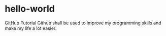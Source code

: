 # hello-world
GitHub Tutorial
Github shall be used to improve my programming skills and make my life a lot easier.
